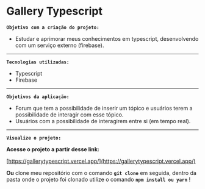 # Gallery Typescript

**`Objetivo com a criação do projeto:`**

- Estudar e aprimorar meus conhecimentos em typescript, desenvolvendo com um serviço externo (firebase).

---

**`Tecnologias utilizadas:`**

- Typescript
- Firebase

---

**`Objetivos da aplicação:`**

- Forum que tem a possibilidade de inserir um tópico e usuários terem a possibilidade de interagir com esse tópico.
- Usuários com a possibilidade de interagirem entre si (em tempo real).

---

**`Visualize o projeto:`**

**Acesse o projeto a partir desse link:** 

[https://gallerytypescript.vercel.app/](https://gallerytypescript.vercel.app/) 

**Ou** clone meu repositório com o comando **`git clone`**  em seguida, dentro da pasta onde o projeto foi clonado utilize o comando **`npm install ou yarn`** !
